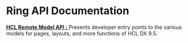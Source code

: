 # Ring API Documentation

[ **HCL Remote Model API :** ](GITHUB_PAGES_URL/remotemodel-api) Presents developer entry points to the various models for pages, layouts, and more functions of HCL DX 9.5.